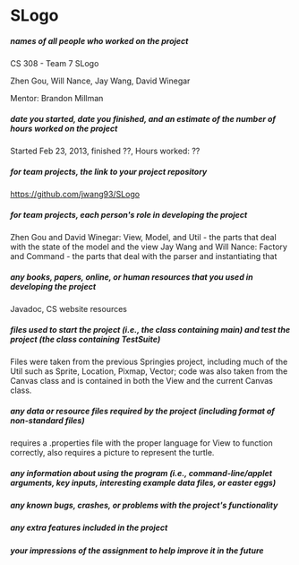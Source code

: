 # SLogo

##### names of all people who worked on the project
CS 308 - Team 7 SLogo 

Zhen Gou, Will Nance, Jay Wang, David Winegar

Mentor: Brandon Millman

##### date you started, date you finished, and an estimate of the number of hours worked on the project

Started Feb 23, 2013, finished ??, Hours worked: ??

##### for team projects, the link to your project repository

https://github.com/jwang93/SLogo

##### for team projects, each person's role in developing the project

Zhen Gou and David Winegar: View, Model, and Util - the parts that deal with the state of the model and the view
Jay Wang and Will Nance: Factory and Command - the parts that deal with the parser and instantiating that

##### any books, papers, online, or human resources that you used in developing the project

Javadoc, CS website resources

##### files used to start the project (i.e., the class containing main) and test the project (the class containing TestSuite)

Files were taken from the previous Springies project, including much of the Util such as Sprite, Location, Pixmap, Vector; 
code was also taken from the Canvas class and is contained in both the View and the current Canvas class.

##### any data or resource files required by the project (including format of non-standard files)
requires a .properties file with the proper language for View to function correctly, also requires a picture to represent the turtle.

##### any information about using the program (i.e., command-line/applet arguments, key inputs, interesting example data files, or easter eggs)

##### any known bugs, crashes, or problems with the project's functionality

##### any extra features included in the project

##### your impressions of the assignment to help improve it in the future

